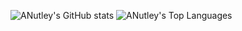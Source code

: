 ![ANutley's GitHub stats](https://github-readme-stats.vercel.app/api?username=ANutley&show_icons=true&theme=dracula)
![ANutley's Top Languages](https://github-readme-stats.vercel.app/api/top-langs/?username=ANutley&theme=dracula)
